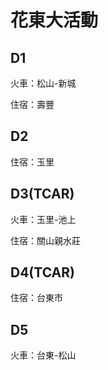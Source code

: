 # 花東大活動

## D1

火車：松山-新城

住宿：壽豐

## D2

住宿：玉里

## D3(TCAR)

火車：玉里-池上

住宿：關山親水莊

## D4(TCAR)

住宿：台東市

## D5

火車：台東-松山
